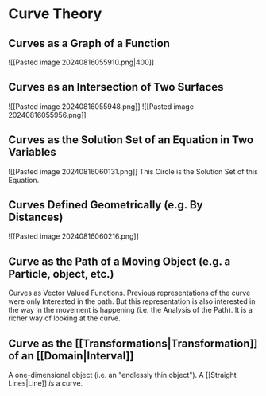 # Curve Theory

## Curves as a Graph of a Function
![[Pasted image 20240816055910.png|400]]

## Curves as an Intersection of Two Surfaces
![[Pasted image 20240816055948.png]]
![[Pasted image 20240816055956.png]]
## Curves as the Solution Set of an Equation in Two Variables
![[Pasted image 20240816060131.png]]
This Circle is the Solution Set of this Equation.
## Curves Defined Geometrically (e.g. By Distances)
![[Pasted image 20240816060216.png]]
## Curve as the Path of a Moving Object (e.g. a Particle, object, etc.)
Curves as Vector Valued Functions.
	Previous representations of the curve were only Interested in the path.
		But this representation is also interested in the way in the movement is happening (i.e. the Analysis of the Path).
			It is a richer way of looking at the curve.
## Curve as the [[Transformations|Transformation]] of an [[Domain|Interval]]
A one-dimensional object (i.e. an "endlessly thin object").
	A [[Straight Lines|Line]] *is* a curve.
